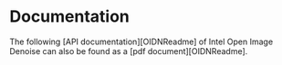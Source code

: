 Documentation
=============

The following [API documentation][OIDNReadme] of Intel Open Image Denoise can
also be found as a [pdf document][OIDNReadme].


